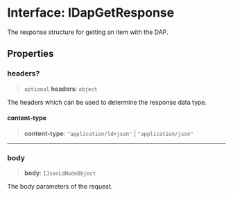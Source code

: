 # Interface: IDapGetResponse

The response structure for getting an item with the DAP.

## Properties

### headers?

> `optional` **headers**: `object`

The headers which can be used to determine the response data type.

#### content-type

> **content-type**: `"application/ld+json"` \| `"application/json"`

***

### body

> **body**: `IJsonLdNodeObject`

The body parameters of the request.
